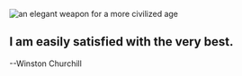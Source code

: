 ![an elegant weapon for a more civilized age](https://raw.github.com/csexton/dotfiles/master/resources/logo.png)

## I am easily satisfied with the very best.
--Winston Churchill

